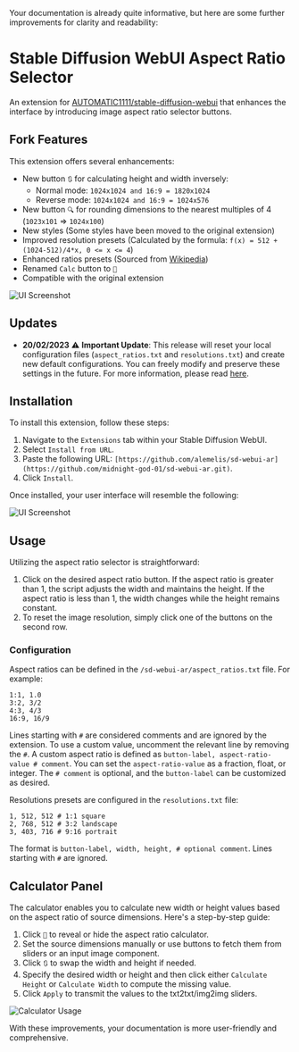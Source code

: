 Your documentation is already quite informative, but here are some further improvements for clarity and readability:

# Stable Diffusion WebUI Aspect Ratio Selector

An extension for [AUTOMATIC1111/stable-diffusion-webui](https://github.com/AUTOMATIC1111/stable-diffusion-webui.git) that enhances the interface by introducing image aspect ratio selector buttons.

## Fork Features

This extension offers several enhancements:

- New button `🔃` for calculating height and width inversely:
  - Normal mode: `1024x1024 and 16:9 = 1820x1024`
  - Reverse mode: `1024x1024 and 16:9 = 1024x576`
- New button `🔍` for rounding dimensions to the nearest multiples of 4 (`1023x101` => `1024x100`)
- New styles (Some styles have been moved to the original extension)
- Improved resolution presets (Calculated by the formula: `f(x) = 512 + (1024-512)/4*x, 0 <= x <= 4`)
- Enhanced ratios presets (Sourced from [Wikipedia](https://en.wikipedia.org/wiki/Aspect_ratio_(image)))
- Renamed `Calc` button to `📐`
- Compatible with the original extension

![UI Screenshot](https://media.discordapp.net/attachments/1124020774055981108/1125719548587417630/image.png)

## Updates

- **20/02/2023** :warning: **Important Update**: This release will reset your local configuration files (`aspect_ratios.txt` and `resolutions.txt`) and create new default configurations. You can freely modify and preserve these settings in the future. For more information, please read [here](https://github.com/alemelis/sd-webui-ar/issues/9).

## Installation

To install this extension, follow these steps:

1. Navigate to the `Extensions` tab within your Stable Diffusion WebUI.
2. Select `Install from URL`.
3. Paste the following URL: `[https://github.com/alemelis/sd-webui-ar](https://github.com/midnight-god-01/sd-webui-ar.git)`.
4. Click `Install`.

Once installed, your user interface will resemble the following:

![UI Screenshot](https://user-images.githubusercontent.com/4661737/228946744-dbffc4c6-8a3f-4a42-8e47-1056b3558afc.png)

## Usage

Utilizing the aspect ratio selector is straightforward:

1. Click on the desired aspect ratio button. If the aspect ratio is greater than 1, the script adjusts the width and maintains the height. If the aspect ratio is less than 1, the width changes while the height remains constant.
2. To reset the image resolution, simply click one of the buttons on the second row.

### Configuration

Aspect ratios can be defined in the `/sd-webui-ar/aspect_ratios.txt` file. For example:

```
1:1, 1.0
3:2, 3/2
4:3, 4/3
16:9, 16/9
```

Lines starting with `#` are considered comments and are ignored by the extension. To use a custom value, uncomment the relevant line by removing the `#`. A custom aspect ratio is defined as `button-label, aspect-ratio-value # comment`. You can set the `aspect-ratio-value` as a fraction, float, or integer. The `# comment` is optional, and the `button-label` can be customized as desired.

Resolutions presets are configured in the `resolutions.txt` file:

```
1, 512, 512 # 1:1 square
2, 768, 512 # 3:2 landscape
3, 403, 716 # 9:16 portrait 
```

The format is `button-label, width, height, # optional comment`. Lines starting with `#` are ignored.

## Calculator Panel

The calculator enables you to calculate new width or height values based on the aspect ratio of source dimensions. Here's a step-by-step guide:

1. Click `📐` to reveal or hide the aspect ratio calculator.
2. Set the source dimensions manually or use buttons to fetch them from sliders or an input image component.
3. Click `🔃` to swap the width and height if needed.
4. Specify the desired width or height and then click either `Calculate Height` or `Calculate Width` to compute the missing value.
5. Click `Apply` to transmit the values to the txt2txt/img2img sliders.

![Calculator Usage](https://user-images.githubusercontent.com/121050401/229391634-4ec06027-e603-4672-bad9-ec77647b0941.gif)

With these improvements, your documentation is more user-friendly and comprehensive.
